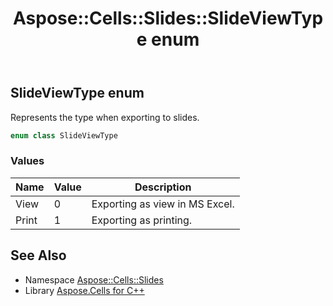 ﻿---
title: Aspose::Cells::Slides::SlideViewType enum
linktitle: SlideViewType
second_title: Aspose.Cells for C++ API Reference
description: 'Aspose::Cells::Slides::SlideViewType enum. Represents the type when exporting to slides in C++.'
type: docs
weight: 200
url: /cpp/aspose.cells.slides/slideviewtype/
---
## SlideViewType enum


Represents the type when exporting to slides.

```cpp
enum class SlideViewType
```

### Values

| Name | Value | Description |
| --- | --- | --- |
| View | 0 | Exporting as view in MS Excel. |
| Print | 1 | Exporting as printing. |

## See Also

* Namespace [Aspose::Cells::Slides](../)
* Library [Aspose.Cells for C++](../../)
